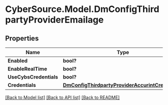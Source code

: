 # CyberSource.Model.DmConfigThirdpartyProviderEmailage
## Properties

Name | Type | Description | Notes
------------ | ------------- | ------------- | -------------
**Enabled** | **bool?** |  | [optional] 
**EnableRealTime** | **bool?** |  | [optional] 
**UseCybsCredentials** | **bool?** |  | [optional] 
**Credentials** | [**DmConfigThirdpartyProviderAccurintCredentials**](DmConfigThirdpartyProviderAccurintCredentials.md) |  | [optional] 

[[Back to Model list]](../README.md#documentation-for-models) [[Back to API list]](../README.md#documentation-for-api-endpoints) [[Back to README]](../README.md)


